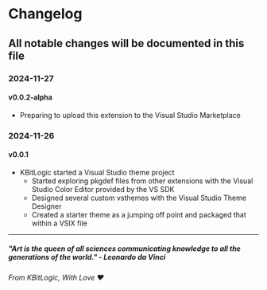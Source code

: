 ﻿# Changelog

## All notable changes will be documented in this file

### 2024-11-27

#### v0.0.2-alpha
- Preparing to upload this extension to the Visual Studio Marketplace

### 2024-11-26

#### v0.0.1
- KBitLogic started a Visual Studio theme project
	- Started exploring pkgdef files from other extensions with the Visual Studio Color Editor provided by the VS SDK
	- Designed several custom vsthemes with the Visual Studio Theme Designer
	- Created a starter theme as a jumping off point and packaged that within a VSIX file

---

##### *"Art is the queen of all sciences communicating knowledge to all the generations of the world."* - Leonardo da Vinci

###### From KBitLogic, With Love ❤️
